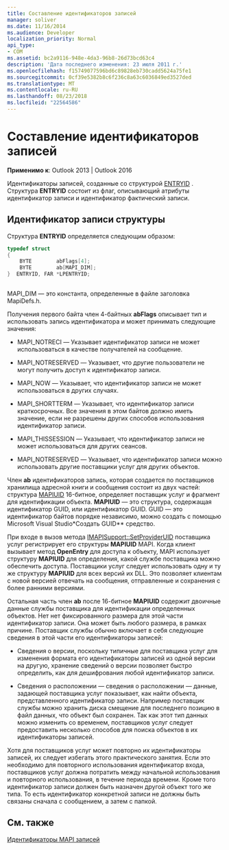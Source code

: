 ```yaml
---
title: Составление идентификаторов записей
manager: soliver
ms.date: 11/16/2014
ms.audience: Developer
localization_priority: Normal
api_type:
- COM
ms.assetid: bc2a9116-948e-4da3-96b8-26d73bcd63c4
description: 'Дата последнего изменения: 23 июля 2011 г.'
ms.openlocfilehash: f15749077596bd6c89828eb730cadd5624a75fe1
ms.sourcegitcommit: 0cf39e5382b8c6f236c8a63c6036849ed3527ded
ms.translationtype: MT
ms.contentlocale: ru-RU
ms.lasthandoff: 08/23/2018
ms.locfileid: "22564586"
---
```

# <a name="constructing-entry-identifiers"></a>Составление идентификаторов записей

  
  
**Применимо к**: Outlook 2013 | Outlook 2016 
  
Идентификаторы записей, созданные со структурой [ENTRYID](entryid.md) . Структура **ENTRYID** состоит из флаг, описывающий атрибуты идентификатор записи и идентификатор фактический записи. 
  
## <a name="entryid-structure"></a>Идентификатор записи структуры

Структура **ENTRYID** определяется следующим образом: 
  
```cpp
typedef struct
{
    BYTE        abFlags[4];
    BYTE        ab[MAPI_DIM];
}  ENTRYID, FAR *LPENTRYID;
 
```

MAPI_DIM — это константа, определенные в файле заголовка MapiDefs.h. 
  
Получения первого байта член 4-байтных **abFlags** описывает тип и использовать запись идентификатора и может принимать следующие значения: 
  
- MAPI_NOTRECI — Указывает идентификатор записи не может использоваться в качестве получателей на сообщение.
    
- MAPI_NOTRESERVED — Указывает, что другие пользователи не могут получить доступ к идентификатор записи.
    
- MAPI_NOW — Указывает, что идентификатор записи не может использоваться в других случаях.
    
- MAPI_SHORTTERM — Указывает, что идентификатор записи краткосрочных. Все значения в этом байтов должно иметь значение, если не разрешены других способов использования идентификатор записи.
    
- MAPI_THISSESSION — Указывает, что идентификатор записи не может использоваться для других сеансов.
    
- MAPI_NOTRESERVED — Указывает, что идентификатор записи можно использовать другие поставщики услуг для других объектов.
    
Член **ab** идентификаторов запись, которая создается по поставщиков хранилища адресной книги и сообщения состоит из двух частей: структура [MAPIUID](mapiuid.md) 16-битное, определяет поставщик услуг и фрагмент для идентификации объекта. **MAPIUID** — это структура, содержащая идентификатор GUID, или идентификатор GUID. GUID — это идентификатор байтов порядке независимо, можно создать с помощью Microsoft Visual Studio*Создать GUID** средство. 
  
При входе в вызов метода [IMAPISupport::SetProviderUID](imapisupport-setprovideruid.md) поставщика услуг регистрирует его структуры **MAPIUID** MAPI. Когда клиент вызывает метод **OpenEntry** для доступа к объекту, MAPI использует структуру **MAPIUID** для определения, какой службе поставщика можно обеспечить доступа. Поставщики услуг следует использовать одну и ту же структуру **MAPIUID** для всех версий их DLL. Это позволяет клиентам с новой версией отвечать на сообщения, отправленные и сохранения с более ранними версиями. 
  
Остальная часть член **ab** после 16-битное **MAPIUID** содержит двоичные данные службы поставщика для идентификации определенных объектов. Нет нет фиксированного размера для этой части идентификатор записи. Она может быть любого размера, в рамках причине. Поставщик службы обычно включает в себя следующие сведения в этой части его идентификаторы записей: 
  
- Сведения о версии, поскольку типичные для поставщика услуг для изменения формата его идентификаторы записей из одной версии на другую, хранение сведений о версии позволяет быстро определить, как для дешифрования любой идентификатор записи.
    
- Сведения о расположении — сведения о расположении — данные, задающей поставщика услуг показывает, как найти объекта, представленного идентификатор записи. Например поставщик службы можно хранить диска смещение для последнего позицию в файл данных, что объект был сохранен. Так как этот тип данных можно изменить со временем, поставщиков услуг следует предоставить несколько способов для поиска объектов в их идентификаторы записей.
    
Хотя для поставщиков услуг может повторно их идентификаторы записей, их следует избегать этого практического занятия. Если это необходимо для повторного использования идентификатор входа, поставщиков услуг должна потратить между начальной использования и повторного использования, в течение периода времени. Кроме того идентификатор записи должен быть назначен другой объект того же типа. То есть идентификатор конкретной записи не должны быть связаны сначала с сообщением, а затем с папкой.
  
## <a name="see-also"></a>См. также



[Идентификаторы MAPI записей](mapi-entry-identifiers.md)

